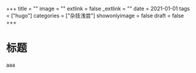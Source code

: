 +++
title = ""
image = ""
extlink = false
_extlink = ""
date = 2021-01-01
tags = ["hugo"]
categories = ["杂技浅尝"]
showonlyimage = false
draft = false
+++

# 标题

aaa